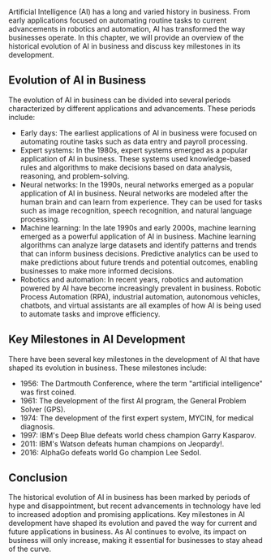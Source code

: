 
Artificial Intelligence (AI) has a long and varied history in business. From early applications focused on automating routine tasks to current advancements in robotics and automation, AI has transformed the way businesses operate. In this chapter, we will provide an overview of the historical evolution of AI in business and discuss key milestones in its development.

Evolution of AI in Business
---------------------------

The evolution of AI in business can be divided into several periods characterized by different applications and advancements. These periods include:

* Early days: The earliest applications of AI in business were focused on automating routine tasks such as data entry and payroll processing.
* Expert systems: In the 1980s, expert systems emerged as a popular application of AI in business. These systems used knowledge-based rules and algorithms to make decisions based on data analysis, reasoning, and problem-solving.
* Neural networks: In the 1990s, neural networks emerged as a popular application of AI in business. Neural networks are modeled after the human brain and can learn from experience. They can be used for tasks such as image recognition, speech recognition, and natural language processing.
* Machine learning: In the late 1990s and early 2000s, machine learning emerged as a powerful application of AI in business. Machine learning algorithms can analyze large datasets and identify patterns and trends that can inform business decisions. Predictive analytics can be used to make predictions about future trends and potential outcomes, enabling businesses to make more informed decisions.
* Robotics and automation: In recent years, robotics and automation powered by AI have become increasingly prevalent in business. Robotic Process Automation (RPA), industrial automation, autonomous vehicles, chatbots, and virtual assistants are all examples of how AI is being used to automate tasks and improve efficiency.

Key Milestones in AI Development
--------------------------------

There have been several key milestones in the development of AI that have shaped its evolution in business. These milestones include:

* 1956: The Dartmouth Conference, where the term "artificial intelligence" was first coined.
* 1961: The development of the first AI program, the General Problem Solver (GPS).
* 1974: The development of the first expert system, MYCIN, for medical diagnosis.
* 1997: IBM's Deep Blue defeats world chess champion Garry Kasparov.
* 2011: IBM's Watson defeats human champions on Jeopardy!.
* 2016: AlphaGo defeats world Go champion Lee Sedol.

Conclusion
----------

The historical evolution of AI in business has been marked by periods of hype and disappointment, but recent advancements in technology have led to increased adoption and promising applications. Key milestones in AI development have shaped its evolution and paved the way for current and future applications in business. As AI continues to evolve, its impact on business will only increase, making it essential for businesses to stay ahead of the curve.
